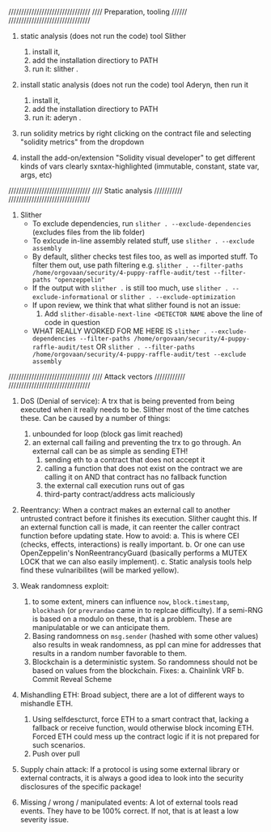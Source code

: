 ////////////////////////////////
//// Preparation, tooling //////
////////////////////////////////


1. static analysis (does not run the code) tool Slither
   1. install it,
   2. add the installation directiory to PATH
   3. run it:
        slither .
2. install static analysis (does not run the code) tool Aderyn, then run it
   1. install it,
   2. add the installation directiory to PATH
   3. run it:
        aderyn .

3. run solidity metrics by right clicking on the contract file and selecting "solidity metrics" from the dropdown

4. install the add-on/extension "Solidity visual developer" to get different kinds of vars clearly sxntax-highlighted (immutable, constant, state var, args, etc)

////////////////////////////////
//// Static analysis ///////////
////////////////////////////////


1. Slither
    - To exclude dependencies, run `slither . --exclude-dependencies`   (excludes files from the lib folder)
    - To exlcude in-line assembly related stuff, use `slither . --exclude assembly`
    - By default, slither checks test files too, as well as imported stuff. To filter them out, use path filtering e.g. 
        `slither . --filter-paths /home/orgovaan/security/4-puppy-raffle-audit/test --filter-paths "openzeppelin"`
    - If the output with `slither .` is still too much, use 
        `slither . --exclude-informational` or
        `slither . --exclude-optimization`
    - If upon review, we think that what slither found is not an issue:
        1. Add `slither-disable-next-line <DETECTOR NAME` above the line of code in question
    - WHAT REALLY WORKED FOR ME HERE IS 
         `slither . --exclude-dependencies --filter-paths /home/orgovaan/security/4-puppy-raffle-audit/test` OR
         `slither . --filter-paths /home/orgovaan/security/4-puppy-raffle-audit/test --exclude assembly`


////////////////////////////////
//// Attack vectors ////////////
////////////////////////////////


1. DoS (Denial of service): 
A trx that is being prevented from being executed when it really needs to be. Slither most of the time catches these. Can be caused by a number of things:
   1. unbounded for loop (block gas limit reached)
   2. an external call failing and preventing the trx to go through. An external call can be as simple as sending ETH!
      1. sending eth to a contract that does not accept it
      2. calling a function that does not exist on the contract we are calling it on AND that contract has no fallback function
      3. the external call execution runs out of gas
      4. third-party contract/address acts maliciously
   
1. Reentrancy: 
When a contract makes an external call to another untrusted contract before it finishes its execution. Slither caught this. If an external function call is made, it can reenter the caller contract function before updating state. How to avoid:
   a. This is where CEI (checks, effects, interactions) is really important. 
   b. Or one can use OpenZeppelin's NonReentrancyGuard (basically performs a MUTEX LOCK that we can also easily implement).
   c. Static analysis tools help find these vulnaribilites (will be marked yellow).

1. Weak randomness exploit: 
      1. to some extent, miners can influence `now`, `block.timestamp`, `blockhash` (or `prevrandao` came in to replcae difficulty). If a semi-RNG is based on a modulo on these, that is a problem. These are manipulatable or we can anticipate them. 
      2. Basing randomness on `msg.sender` (hashed with some other values) also results in weak randomness, as ppl can mine for addresses that results in a random number favorable to them.
      3. Blockchain is a deterministic system. So randomness should not be based on values from the blockchain.
   Fixes:
   a. Chainlink VRF
   b. Commit Reveal Scheme


4. Mishandling ETH:
Broad subject, there are a lot of different ways to mishandle ETH.
   1. Using selfdescturct, force ETH to a smart contract that, lacking a fallback or receive function, would otherwise block incoming ETH.
    Forced ETH could mess up the contract logic if it is not prepared for such scenarios.
    2. Push over pull

5. Supply chain attack:
If a protocol is using some external library or external contracts, it is always a good idea to look into the security disclosures of the specific package!

6. Missing / wrong / manipulated events:
A lot of external tools read events. They have to be 100% correct. If not, that is at least a low severity issue.

   